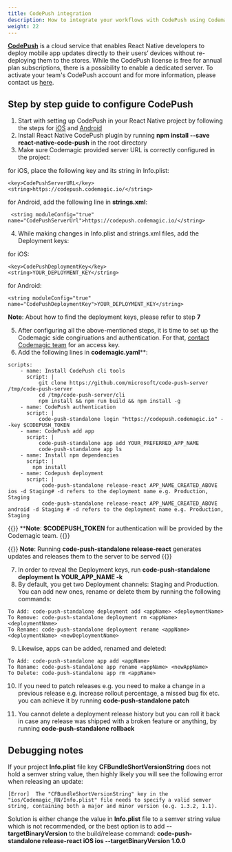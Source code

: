 ```yaml
---
title: CodePush integration
description: How to integrate your workflows with CodePush using Codemagic
weight: 22
---
```


[**CodePush**](https://github.com/microsoft/code-push) is a cloud service that enables React Native developers to deploy mobile app updates directly to their users’ devices without re-deploying them to the stores. 
While the CodePush license is free for annual plan subscriptions, there is a possibility to enable a dedicated server. To activate your team's CodePush account and for more information, please contact us [here](https://codemagic.io/contact/).

## Step by step guide to configure CodePush

1. Start with setting up CodePush in your React Native project by following the steps for [iOS](https://github.com/microsoft/react-native-code-push/blob/master/docs/setup-ios.md) and [Android](https://github.com/microsoft/react-native-code-push/blob/master/docs/setup-android.md)
2. Install React Native CodePush plugin by running **npm install --save react-native-code-push** in the root directory
3. Make sure Codemagic provided server URL is correctly configured in the project:

for iOS, place the following key and its string in Info.plist:

```
<key>CodePushServerURL</key>
<string>https://codepush.codemagic.io/</string>
```

for Android, add the following line in **strings.xml**:

```
 <string moduleConfig="true" name="CodePushServerUrl">https://codepush.codemagic.io/</string>
```
4. While making changes in Info.plist and strings.xml files, add the Deployment keys:

for iOS:

```
<key>CodePushDeploymentKey</key>
<string>YOUR_DEPLOYMENT_KEY</string>
```

for Android:

```
<string moduleConfig="true" name="CodePushDeploymentKey">YOUR_DEPLOYMENT_KEY</string>
```
**Note**: About how to find the deployment keys, please refer to step **7**

5. After configuring all the above-mentioned steps, it is time to set up the Codemagic side congiruations and authentication. For that, [contact Codemagic team](https://codemagic.io/contact/) for an access key.
6. Add the following lines in **codemagic.yaml****:

```
scripts:
    - name: Install CodePush cli tools
      script: |                         
          git clone https://github.com/microsoft/code-push-server /tmp/code-push-server
          cd /tmp/code-push-server/cli
          npm install && npm run build && npm install -g
    - name: CodePush authentication
      script: |
          code-push-standalone login "https://codepush.codemagic.io" --key $CODEPUSH_TOKEN       
    - name: CodePush add app
      script: |
          code-push-standalone app add YOUR_PREFERRED_APP_NAME
          code-push-standalone app ls
    - name: Install npm dependencies
      script: |
        npm install
    - name: Codepush deployment
      script: |         
           code-push-standalone release-react APP_NAME_CREATED_ABOVE ios -d Staging# -d refers to the deployment name e.g. Production, Staging
           code-push-standalone release-react APP_NAME_CREATED_ABOVE android -d Staging # -d refers to the deployment name e.g. Production, Staging
```

{{<notebox>}}
****Note**: **$CODEPUSH_TOKEN** for authentication will be provided by the Codemagic team.
{{</notebox>}}

{{<notebox>}}
**Note**: Running **code-push-standalone release-react** generates updates and releases them to the server to be served 
{{</notebox>}}


7. In order to reveal the Deployment keys, run **code-push-standalone deployment ls YOUR_APP_NAME -k**
8. By default, you get two Deployment channels: Staging and Production. You can add new ones, rename or delete them by running the following commands:

```
To Add: code-push-standalone deployment add <appName> <deploymentName>
To Remove: code-push-standalone deployment rm <appName> <deploymentName>
To Rename: code-push-standalone deployment rename <appName> <deploymentName> <newDeploymentName>
```
9. Likewise, apps can be added, renamed and deleted:

```
To Add: code-push-standalone app add <appName>
To Rename: code-push-standalone app rename <appName> <newAppName>
To Delete: code-push-standalone app rm <appName>
```
10. If you need to patch releases e.g. you need to make a change in a previous release e.g. increase rollout percentage, a missed bug fix etc. you can achieve it by running **code-push-standalone patch <appName> <deploymentName>**

11. You cannot delete a deployment release history but you can roll it back in case any release was shipped with a broken feature or anything, by running **code-push-standalone rollback <appName> <deploymentName>**

## Debugging notes

If your project **Info.plist** file key **CFBundleShortVersionString** does not hold a semver string value, then highly likely you will see the following error when releasing an update:

```
[Error]  The "CFBundleShortVersionString" key in the "ios/Codemagic_RN/Info.plist" file needs to specify a valid semver string, containing both a major and minor version (e.g. 1.3.2, 1.1).
```

Solution is either change the value in **Info.plist** file to a semver string value which is not recommended, or the best option is to add **--targetBinaryVersion**  to the build/release command: **code-push-standalone release-react iOS ios --targetBinaryVersion 1.0.0**
